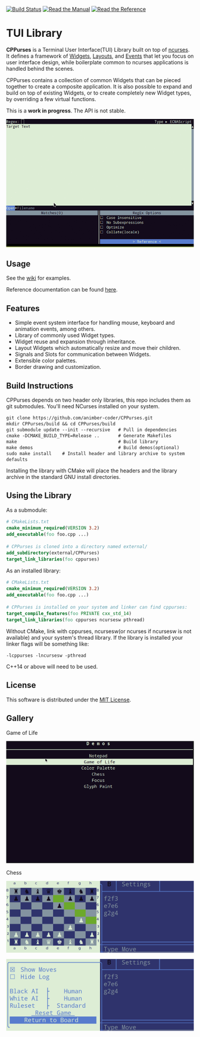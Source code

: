 [![Build Status](https://github.com/animber-coder/CPPurses/workflows/build/badge.svg)](https://github.com/animber-coder/CPPurses/actions?query=workflow%3Abuild)
[![Read the Manual](https://img.shields.io/badge/-Manual-yellow.svg)](docs/manual/index.md)
[![Read the Reference](https://img.shields.io/badge/-API%20Reference-blue.svg)](https://animber-coder.github.io/CPPurses/hierarchy.html)


# TUI Library
__CPPurses__ is a Terminal User Interface(TUI) Library built on top of
[ncurses](https://www.gnu.org/software/ncurses/). It defines a framework of
[Widgets](https://github.com/animber-coder/CPPurses/wiki/Widgets),
[Layouts](https://github.com/animber-coder/CPPurses/wiki/Layouts), and
[Events](https://github.com/animber-coder/CPPurses/wiki/Events) that let you focus on
user interface design, while boilerplate common to ncurses applications is
handled behind the scenes.

CPPurses contains a collection of common Widgets that can be pieced together to
create a composite application. It is also possible to expand and build on top
of existing Widgets, or to create completely new Widget types, by overriding a
few virtual functions.

This is a __work in progress__. The API is not stable.

<p align="center">
  <img src="docs/images/regexplore.gif">
</p>


<!-- ## TODO - neat example code -->
<!-- ### Both make<> prototyping and class building styles -->

## Usage
See the [wiki](https://github.com/animber-coder/CPPurses/wiki) for examples.

Reference documentation can be found [here](
https://animber-coder.github.io/CPPurses/annotated.html).

## Features
- Simple event system interface for handling mouse, keyboard
and animation events, among others.
- Library of commonly used Widget types.
- Widget reuse and expansion through inheritance.
- Layout Widgets which automatically resize and move their children.
- Signals and Slots for communication between Widgets.
- Extensible color palettes.
- Border drawing and customization.

## Build Instructions
CPPurses depends on two header only libraries, this repo
includes them as git submodules. You'll need NCurses installed on your system.
```
git clone https://github.com/animber-coder/CPPurses.git
mkdir CPPurses/build && cd CPPurses/build
git submodule update --init --recursive   # Pull in dependencies
cmake -DCMAKE_BUILD_TYPE=Release ..       # Generate Makefiles
make                                      # Build library
make demos                                # Build demos(optional)
sudo make install    # Install header and library archive to system defaults
```
Installing the library with CMake will place the headers and the library
archive in the standard GNU install directories.

## Using the Library
As a submodule:
```cmake
# CMakeLists.txt
cmake_minimum_required(VERSION 3.2)
add_executable(foo foo.cpp ...)

# CPPurses is cloned into a directory named external/
add_subdirectory(external/CPPurses)
target_link_libraries(foo cppurses)
```

As an installed library:
```cmake
# CMakeLists.txt
cmake_minimum_required(VERSION 3.2)
add_executable(foo foo.cpp ...)

# CPPurses is installed on your system and linker can find cppurses:
target_compile_features(foo PRIVATE cxx_std_14)
target_link_libraries(foo cppurses ncursesw pthread)
```

Without CMake, link with cppurses, ncursesw(or ncurses if ncursesw
is not available) and your system's thread library. If the library
is installed your linker flags will be something like:
```
-lcppurses -lncursesw -pthread
```
C++14 or above will need to be used.

## License
This software is distributed under the [MIT License](LICENSE.txt).

## Gallery
Game of Life
<p align="center">
  <img src="docs/images/gol_demo.gif">
</p>

Chess
<p align="center">
  <img src="docs/images/chess_demo_1.png">
</p>
<p align="center">
  <img src="docs/images/chess_demo_2.png">
</p>
